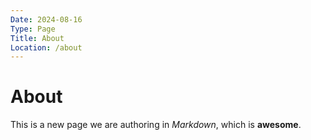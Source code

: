 ```yaml
---
Date: 2024-08-16
Type: Page
Title: About
Location: /about
---
```


# About

This is a new page we are authoring in _Markdown_, which is **awesome**.
